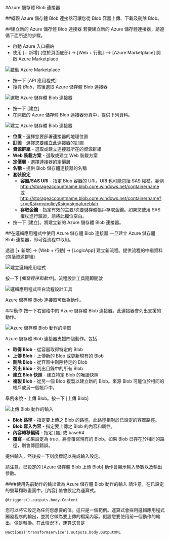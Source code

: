 <properties 
   pageTitle="Azure 儲存體 Blob 連接器" 
   description="開始使用 Azure 儲存體 Blob 連接器" 
   services="app-service\logic" 
   documentationCenter=".net,nodejs,java" 
   authors="anuragdalmia" 
   manager="dwrede" 
   editor=""/>

<tags
   ms.service="app-service-logic"
   ms.devlang="multiple"
   ms.topic="article"
   ms.tgt_pltfrm="na"
   ms.workload="integration" 
   ms.date="03/18/2015"
   ms.author="rajram"/>
   
#Azure 儲存體 Blob 連接器

##概觀
Azure 儲存體 Blob 連接器可讓您從 Blob 容器上傳、下載及刪除 Blob。

##建立新的 Azure 儲存體 Blob 連接器
若要建立新的 Azure 儲存體連接器，請遵循下面所述的步驟。<ul> <li>啟動 Azure 入口網站<li>使用 [+ 新增] \(位於頁面底部) -> [Web + 行動] --> [Azure Marketplace] 開啟 Azure Marketplace </ul>

![啟動 Azure Marketplace][1]<br> <ul> <li>按一下 [API 應用程式] <li>搜尋 <i>Blob</i>，然後選取 Azure 儲存體 Blob 連接器 </ul>

![選取 Azure 儲存體 Blob 連接器][2] <br> <ul> <li>按一下 [建立] <li>在開啟的 Azure 儲存體 Blob 連接器分頁中，提供下列資料。</ul>

![建立 Azure 儲存體 Blob 連接器][3]

- **位置** - 選擇您要部署連接器的地理位置
- **訂閱** - 選擇您要建立此連接器的訂閱
- **資源群組** - 選取或建立連接器所在的資源群組
- **Web 裝載方案** - 選取或建立 Web 裝載方案
- **定價層** - 選擇連接器的定價層
- **名稱** - 提供 Blob 儲存體連接器的名稱
- **套裝設定** 
	- **容器/SAS URI** - 指定 Blob 容器的 URI。URI 也可能包括 SAS 權杖。範例 http://storageaccountname.blob.core.windows.net/containername 或 http://storageaccountname.blob.core.windows.net/containername?sr=c&si=mypolicy&sig=signatureblah
	- **存取金鑰** - 指定有效的主要/次要儲存體帳戶存取金鑰。如果您使用 SAS 權杖進行驗證，請將此欄位空白。
- 按一下 [建立]。將建立新的 Azure 儲存體 Blob 連接器。

##在邏輯應用程式中使用 Azure 儲存體 Blob 連接器
一旦建立 Azure 儲存體 Blob 連接器，即可從流程中取用。

透過 [+ 新增] -> [Web + 行動] -> [LogicApp] 建立新流程。提供流程的中繼資料 (包括資源群組)

![建立邏輯應用程式][4]

按一下 [*觸發程序和動作*]。流程設計工具隨即開啟

![邏輯應用程式空白流程設計工具][5]

Azure 儲存體 Blob 連接器可做為動作。

###動作
按一下右窗格中的 Azure 儲存體 Blob 連接器。此連接器會列出支援的動作。

![Azure 儲存體 Blob 動作的清單][10]

Azure 儲存體 Blob 連接器支援四個動作。包括

- **取得 Blob** - 從容器取得特定的 Blob
- **上傳 Blob** - 上傳新的 Blob 或更新現有的 Blob
- **刪除 Blob** - 從容器中刪除特定的 Blob
- **列出 Blob** - 列出目錄中的所有 Blob
- **建立 Blob 快照** - 建立特定 Blob 的唯讀快照
- **複製 Blob** - 從另一個 Blob 複製以建立新的 Blob。來源 Blob 可能位於相同的帳戶或另一個帳戶中。

舉例來說 - 上傳 Blob。按一下 [上傳 Blob]

![上傳 Blob 動作的輸入][11]


- **Blob 路徑** - 指定要上傳之 Blob 的路徑。此路徑相對於已設定的容器路徑。
- **Blob 寫入內容** - 指定要上傳之 Blob 的內容和屬性。
- **內容轉移編碼** - 指定 [無] 或 base64
- **覆寫** - 如果設定為 true，將會覆寫現有的 Blob。如果 Blob 已存在於相同的路徑，則會傳回錯誤。

提供輸入，然後按一下刻度標記以完成輸入設定。


請注意，已設定的 [Azure 儲存體 Blob 上傳 Blob] 動作會顯示輸入參數以及輸出參數。

####使用先前動作的輸出做為 Azure 儲存體 Blob 動作的輸入
請注意，在已設定的螢幕擷取畫面中，[內容] 值會設定為運算式。

	@triggers().outputs.body.Content


您可以將它設定為任何您想要的值。這只是一個範例。運算式會採用邏輯應用程式觸發程序的輸出，並將它做為要上傳的檔案內容。假設您要使用前一個動作的輸出，像是轉換。在此情況下，運算式會是

	@actions('transformservice').outputs.body.OutputXML


<!-- Image reference -->
[1]: ./media/app-service-logic-connector-azurestorageblob/LaunchAzureMarketplace.PNG
[2]: ./media/app-service-logic-connector-azurestorageblob/SelectAzureStorageBlobConnector.PNG
[3]: ./media/app-service-logic-connector-azurestorageblob/CreateAzureStorageBlobConnector.PNG
[4]: ./media/app-service-logic-connector-azurestorageblob/CreateLogicApp.PNG
[5]: ./media/app-service-logic-connector-azurestorageblob/LogicAppEmptyFlowDesigner.PNG
[6]: ./media/app-service-logic-connector-azurestorageblob/ChooseBlobAvailableTrigger.PNG
[7]: ./media/app-service-logic-connector-azurestorageblob/BasicInputsBlobAvailableTrigger.PNG
[8]: ./media/app-service-logic-connector-azurestorageblob/AdvancedInputsBlobAvailableTrigger.PNG
[9]: ./media/app-service-logic-connector-azurestorageblob/ConfiguredBlobAvailableTrigger.PNG
[10]: ./media/app-service-logic-connector-azurestorageblob/ListOfAzureStorageBlobActions.PNG
[11]: ./media/app-service-logic-connector-azurestorageblob/BasicInputsUploadBlob.PNG

<!--HONumber=54-->
